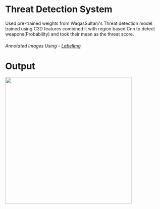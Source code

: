 # Threat Detection System
Used pre-trained weights from WaqasSultani's Threat detection model trained using C3D features combined it with region based Cnn to detect weapons(Probability) and took their mean as the
threat score.
###### Annotated Images Using - <a href="https://github.com/tzutalin/labelImg " target="_blank">LabelImg</a>
# Output
<img src="https://media.giphy.com/media/4vDUJxKtnF2qPhXsbg/giphy.gif" width="400" height="400" />

